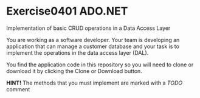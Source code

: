 # Exercise0401 ADO.NET
Implementation of basic CRUD operations in a Data Access Layer

You are working as a software developer. Your team is developing an application that can manage a customer database and your task is to implement the operations in the data access layer (DAL). 

You find the application code in this repository so you will need to clone or download it by clicking the Clone or Download button.


**HINT!** The methods that you must implement are marked with a *TODO* comment
